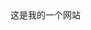 <DOCTYPE html>
<html lang="en">
<head>
  <meta charset="UTF-8">
  <title>在github上搭建个人站</title>
</head>
<body>
    这是我的一个网站
  </body>
  </html>
